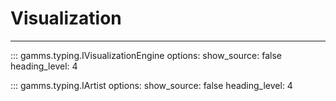 # Visualization
---

::: gamms.typing.IVisualizationEngine
    options:
        show_source: false
        heading_level: 4

::: gamms.typing.IArtist
    options:
        show_source: false
        heading_level: 4